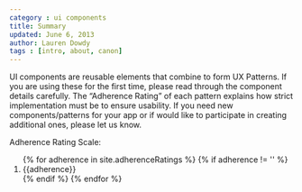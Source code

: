```yaml
---
category : ui components
title: Summary
updated: June 6, 2013
author: Lauren Dowdy
tags : [intro, about, canon]
---
```


UI components are reusable elements that combine to form UX Patterns. If you are using these for the first time, please read through the component details carefully. The “Adherence Rating” of each pattern explains how strict implementation must be to ensure usability. If you need new components/patterns for your app or if would like to participate in creating additional ones, please let us know.


Adherence Rating Scale:

<ol>
{% for adherence in site.adherenceRatings %}
	{% if adherence != '' %}
	<li>{{adherence}}</li>
	{% endif %}
{% endfor %}
</ol>
